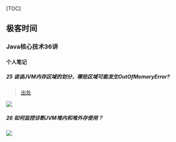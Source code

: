 [TOC]



## 极客时间

### Java核心技术36讲

#### 个人笔记

##### 25 谈谈JVM内存区域的划分，哪些区域可能发生OutOfMemoryError?

> [出处](https://docs.oracle.com/javase/specs/jvms/se9/html/jvms-2.html#jvms-2.5)
<img src="https://github.com/Maybrittnelson/technology-demo/blob/feture/7-01/img/Run-Time%20Data%20Areas.png"/>

##### 26 如何监控诊断JVM堆内和堆外存使用？
<img src="https://github.com/Maybrittnelson/technology-demo/blob/feture/7-01/img/1.8之前堆内结构.png"/>















